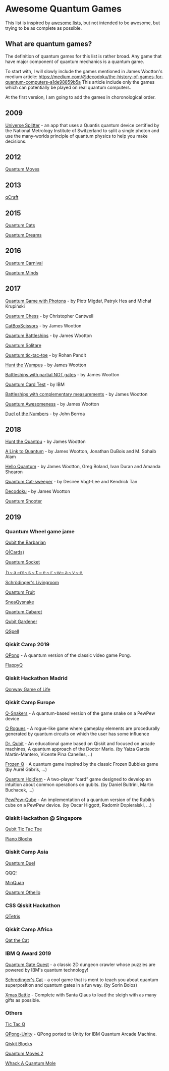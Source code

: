 # Awesome Quantum Games

This list is inspired by [awesome lists](https://github.com/sindresorhus/awesome#readme), but not intended to be awesome, but trying to be as complete as possible. 

## What are quantum games?

The definition of quantum games for this list is rather broad. Any game that have major component of quantum mechanics is a quantum game.

To start with, I will slowly include the games mentioned in James Wootton's medium article: https://medium.com/@decodoku/the-history-of-games-for-quantum-computers-a1de98859b5a This article include only the games which can potentially be played on real quantum computers.

At the first version, I am going to add the games in choronological order.

## 2009

[Universe Splitter](http://cheapuniverses.com/universesplitter/) - an app that uses a Quantis quantum device certified by the National Metrology Institute of Switzerland to split a single photon and use the many-worlds principle of quantum physics to help you make decisions.

## 2012

[Quantum Moves](https://www.scienceathome.org/games/quantum-moves/)

## 2013

[qCraft](https://sites.google.com/a/elinemedia.com/qcraft/wiki/qcraft)

## 2015

[Quantum Cats](http://quantumcats.ca/)

[Quantum Dreams](https://www.scienceathome.org/games/quantum-dreams/)

## 2016

[Quantum Carnival](https://www.scienceathome.org/games/quantum-carnival/)

[Quantum Minds](https://www.scienceathome.org/games/quantum-minds/)

## 2017

[Quantum Game with Photons](http://quantumgame.io) - by Piotr Migdał, Patryk Hes and Michał Krupiński

[Quantum Chess](https://store.steampowered.com/app/453870/Quantum_Chess/) - by Christopher Cantwell

[CatBoxScissors](https://medium.com/@decodoku/introducing-the-worlds-first-game-for-a-quantum-computer-50640e3c22e4) - by James Wootton

[Quantum Battleships](https://medium.com/@decodoku/quantum-battleships-the-first-multiplayer-game-for-a-quantum-computer-e4d600ccb3f3) - by James Wootton

[Quantum Solitare](https://decodoku.itch.io/quantum-solitaire)

[Quantum tic-tac-toe](https://github.com/rohanp/QuantumTicTacToe) - by Rohan Pandit

[Hunt the Wumpus](https://decodoku.itch.io/hunt-the-quantpus) - by James Wootton

[Battleships with partial NOT gates](https://medium.com/qiskit/how-to-program-a-quantum-computer-982a9329ed02) - by James Wootton

[Quantum Card Test](http://research.ibm.com/ibm-q/quantum-card-test/) - by IBM

[Battleships with complementary measurements](https://medium.com/@decodoku/how-to-program-a-quantum-computer-part-2-f0d3eee872fe) - by James Wootton

[Quantum Awesomeness](https://medium.com/@decodoku/understanding-quantum-computers-through-a-simple-puzzle-game-a290dde89fb2) - by James Wootton

[Duel of the Numbers](https://github.com/johnberroa/Duel-of-the-Numbers) - by John Berroa

## 2018

[Hunt the Quantpu](https://ldjam.com/events/ludum-dare/42/hunt-the-quantpus) - by James Wootton

[A Link to Quantum](https://github.com/msohaibalam/Link_to_Quantum_game) - by James Wootton, Jonathan DuBois and M. Sohaib Alam

[Hello Quantum](http://helloquantum.mybluemix.net/) - by James Wootton, Greg Boland, Ivan Duran and Amanda Shearon

[Quantum Cat-sweeper](https://github.com/desireevl/quantum-catsweeper) - by Desiree Vogt-Lee and Kendrick Tan

[Decodoku](https://decodoku.itch.io/decodoku) - by James Wootton

[Quantum Shooter](https://www.scienceathome.org/games/quantum-shooter/)

## 2019

### Quantum Wheel game jame

[Qubit the Barbarian](https://itch.io/jam/quantum-wheel/rate/371905)

[Q|Cards⟩](https://itch.io/jam/quantum-wheel/rate/371884)

[Quantum Socket](https://itch.io/jam/quantum-wheel/rate/371865)

[ｈ~ａ~ｍ~ｓ~ｔ~ｅ~ｒ~ｗ~ａ~ｖ~ｅ](https://itch.io/jam/quantum-wheel/rate/371579)

[Schrödinger's Livingroom](https://itch.io/jam/quantum-wheel/rate/371889)

[Quantum Fruit](https://itch.io/jam/quantum-wheel/rate/371903)

[SneaQysnake](https://itch.io/jam/quantum-wheel/rate/371892)

[Quantum Cabaret](https://itch.io/jam/quantum-wheel/rate/371902)

[Qubit Gardener](https://itch.io/jam/quantum-wheel/rate/371912)

[QSpell](https://itch.io/jam/quantum-wheel/rate/371908)

### Qiskit Camp 2019

[QPong](https://github.com/HuangJunye/QPong) - A quantum version of the classic video game Pong.

[FlappyQ](https://github.com/lukasszz/FlappyQ)

### Qiskit Hackathon Madrid

[Qonway Game of Life](https://github.com/qonwaygameoflife/qonwaygameoflife)

### Qiskit Camp Europe

[Q-Snakers](https://github.com/geduardo/Hackathon-Quantum-Snake) - A quantum-based version of the game snake on a PewPew device

[Q Rogues](https://gitlab.com/Nico0008/quantum-rogues-maze) - A rogue-like game where gameplay elements are procedurally generated by quantum circuits on which the user has some influence

[Dr. Qubit](https://github.com/korgan00/dr-qubit) - An educational game based on Qiskit and focused on arcade machines, A quantum approach of the Doctor Mario. (by Yaiza García Martín-Mantero, Vicente Pina Canelles, ..)

[Frozen Q](https://github.com/lustasag/frozenq) - A quantum game inspired by the classic Frozen Bubbles game (by Aurél Gábris, ...)

[Quantum Hold’em](https://github.com/danielbultrini/Quantum-Hold-em-) - A two-player “card” game designed to develop an intuition about common operations on qubits. (by Daniel Bultrini, Martin Buchacek, ...)

[PewPew-Qube](https://github.com/oscarhiggott/pewpew-qube/) - An implementation of a quantum version of the Rubik’s cube on a PewPew device. (by Oscar Higgott, Radomir Dopieralski, ...)

### Qiskit Hackathon @ Singapore

[Qubit Tic Tac Toe](https://github.com/honlin96/Qubit-Tic-Tac-Toe)

[Piano Blochs](https://github.com/aquohn/piano-blochs)

### Qiskit Camp Asia

[Quantum Duel](https://github.com/geduardo/Quantum-Duel--QISKITCAMPASIA)

[QQQ!](https://github.com/CanonMukai/EducationalQuantumGame)

[MinQuan](https://github.com/jukoyama/qiskit-board)

[Quantum Othello](https://github.com/Chibikuri/Quantum-Othello)

### CSS Qiskit Hackathon

[QTetris](https://github.com/lavis0/qtetris)

### Qiskit Camp Africa

[Qat the Cat](https://github.com/NandiBee/QCamp)

### IBM Q Award 2019

[Quantum Gate Quest](https://github.com/nbartzokas/quantum-gate-quest) - a classic 2D dungeon crawler whose puzzles are powered by IBM's quantum technology!

[Schrodinger's Cat](https://github.com/sorin-bolos/schrodingers-cat) - a cool game that is ment to teach you about quantum superposition and quantum gates in a fun way. (by Sorin Bolos)

[Xmas Battle](http://xmasbattle2019.azurewebsites.net/gameindex) - Complete with Santa Qlaus to load the sleigh with as many gifts as possible. 

### Others

[Tic Tac Q](https://github.com/maddy-tod/tictactoe-roli)

[QPong-Unity](https://github.com/HuangJunye/QPong-Unity) - QPong ported to Unity for IBM Quantum Arcade Machine.

[Qiskit Blocks](https://github.com/JavaFXpert/QiskitBlocks)

[Quantum Moves 2](https://www.scienceathome.org/games/quantum-moves-2/)

[Whack A Quantum Mole](https://github.com/honlin96/Whack-A-Quatum-Mole)
